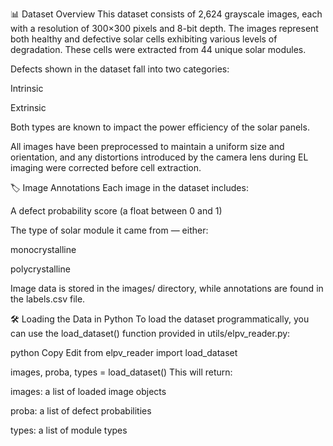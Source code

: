 📊 Dataset Overview
This dataset consists of 2,624 grayscale images, each with a resolution of 300×300 pixels and 8-bit depth. The images represent both healthy and defective solar cells exhibiting various levels of degradation. These cells were extracted from 44 unique solar modules.

Defects shown in the dataset fall into two categories:

Intrinsic

Extrinsic

Both types are known to impact the power efficiency of the solar panels.

All images have been preprocessed to maintain a uniform size and orientation, and any distortions introduced by the camera lens during EL imaging were corrected before cell extraction.

🏷️ Image Annotations
Each image in the dataset includes:

A defect probability score (a float between 0 and 1)

The type of solar module it came from — either:

monocrystalline

polycrystalline

Image data is stored in the images/ directory, while annotations are found in the labels.csv file.

🛠️ Loading the Data in Python
To load the dataset programmatically, you can use the load_dataset() function provided in utils/elpv_reader.py:

python
Copy
Edit
from elpv_reader import load_dataset

images, proba, types = load_dataset()
This will return:

images: a list of loaded image objects

proba: a list of defect probabilities

types: a list of module types